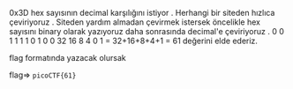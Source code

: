 0x3D hex sayısının decimal karşılığını istiyor . Herhangi bir siteden hızlıca çeviriyoruz . Siteden yardım almadan çevirmek istersek öncelikle hex sayısını binary olarak yazıyoruz daha sonrasında decimal'e çeviriyoruz .
0 0  1   1  1 1 0 1
0 0 32  16  8 4 0 1 = 32+16+8+4+1 = 61 değerini elde ederiz.

flag formatında yazacak olursak 

flag=> ```picoCTF{61}```
